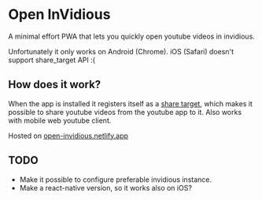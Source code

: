 # Open InVidious

A minimal effort PWA that lets you quickly open youtube videos in invidious.

Unfortunately it only works on Android (Chrome). iOS (Safari) doesn't support share_target
API :(

## How does it work?
When the app is installed it registers itself as a [share target](https://web.dev/web-share-target/), 
which makes it possible to share youtube videos from the youtube app to it. Also works with mobile
web youtube client.

Hosted on [open-invidious.netlify.app](https://open-invidious.netlify.app)

## TODO
- Make it possible to configure preferable invidious instance.
- Make a react-native version, so it works also on iOS?
